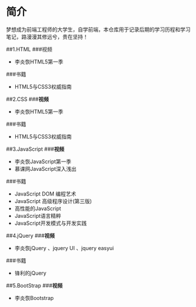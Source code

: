 # 简介
梦想成为前端工程师的大学生，自学前端，本仓库用于记录后期的学习历程和学习笔记，路漫漫其修远兮，贵在坚持！

##1.HTML
###视频

* 李炎恢HTML5第一季

###书籍
* HTML5与CSS3权威指南


##2.CSS
###**视频**
* 李炎恢HTML5第一季

###书籍
* HTML5与CSS3权威指南

##3.JavaScript
###**视频**
* 李炎恢JavaScript第一季
* 慕课网JavaScript深入浅出

###书籍
* JavaScript DOM 编程艺术
* JavaScript 高级程序设计(第三版)
* 高性能的JavaScript
* JavaScript语言精粹
* JavaScript开发模式与开发实践

##4.jQuery
###**视频**
* 李炎恢jQuery 、jquery UI 、jquery easyui

###书籍
* 锋利的jQuery

##5.BootStrap
###**视频**
* 李炎恢Bootstrap



